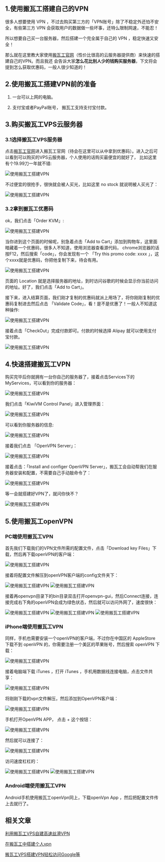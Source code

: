 

## 1.使用搬瓦工搭建自己的VPN

很多人想要使用 VPN ，不过去购买第三方的「VPN账号」除了不稳定外还怕不安全，有些第三方 VPN 会获取用户的数据做一些坏事，还特么限制网速，不能忍！

所以想要自己买一台服务器，然后搭建一个完全属于自己的 VPN ，稳定快速又安全！

那么就在这里教大家使用<a href="https://bwh1.net/aff.php?aff=32874" target="_blank">搬瓦工官网</a>（性价比很高的云服务器提供商）来快速的搭建自己的VPN。而且我还
会告诉大家**怎么花比别人少的钱购买服务器**，下文将会提到怎么获取优惠码，一般人很少知道的！

## 2.使用搬瓦工搭建VPN前的准备

1. 一台可以上网的电脑。

2. 支付宝或者PayPal账号， 搬瓦工支持支付宝付款。


## 3.购买搬瓦工VPS云服务器

### 3.1选择搬瓦工VPS服务器

点击<a href="https://bwh1.net/aff.php?aff=32874" target="_blank">搬瓦工官网</a>进入搬瓦工官网（待会在这里可以从中拿到优惠码）。进入之后可以看到可以购买的VPS云服务器，个人使用的话购买最便宜的就好了，
比如这里有个19.99刀一年就不错:

![使用搬瓦工搭建VPN](http://owx1uvd7t.bkt.clouddn.com/vpn1.png)

不过便宜的很抢手，很快就会被人买光，比如这里 no stock 就说明被人买光了：

![使用搬瓦工搭建VPN](http://owx1uvd7t.bkt.clouddn.com/vpn2.png)

### 3.2拿到搬瓦工优惠码

ok，我们点击「Order KVM」:

![使用搬瓦工搭建VPN](http://owx1uvd7t.bkt.clouddn.com/vpn3.png)

当你进到这个页面的时候呢，别急着点击「Add to Cart」添加到购物车，这里面暗藏着一个优惠码，很多人不知道，使用浏览器查看源代码，
chrome浏览器的话按F12，然后搜索「code」，你会发现有一个 「Try this promo code: xxxx 」，这个xxxx就是优惠码，你把他复制下来，待会有用。

![使用搬瓦工搭建VPN](http://owx1uvd7t.bkt.clouddn.com/vpn4.png)

页面的 Location 就是选择服务器的地址，到时访问谷歌的时候会显示你当前访问的地址。好了，我们点击「Add to Cart」。

接下来，进入结算页面，我们刚才复制的优惠码就派上用场了，将你刚刚复制的优惠码复制进去然后点击 「Validate Code」，看！是不是优惠了！一般人不知道这种操作:

![使用搬瓦工搭建VPN](http://owx1uvd7t.bkt.clouddn.com/vpn5.png)

接着点击「CheckOut」完成付款即可。付款的时候选择 Alipay 就可以使用支付宝付款。

![使用搬瓦工搭建VPN](http://owx1uvd7t.bkt.clouddn.com/vpn8.png)

## 4.快速搭建搬瓦工VPN

购买完毕后你就拥有一台你自己的服务器了，接着点击Services下的MyServices，可以看到你的服务器：

![使用搬瓦工搭建VPN](http://owx1uvd7t.bkt.clouddn.com/vpn6.png)

我们点击「KiwiVM Control Panel」进入管理界面：

![使用搬瓦工搭建VPN](http://owx1uvd7t.bkt.clouddn.com/vpn7.png)

可以看到你服务器的信息:

![使用搬瓦工搭建VPN](http://owx1uvd7t.bkt.clouddn.com/vpn9.png)

接着我们点击 「OpenVPN Server」：

![使用搬瓦工搭建VPN](http://owx1uvd7t.bkt.clouddn.com/vpn10.png)

接着点击：「Install and configer OpenVPN Server」，搬瓦工会自动帮我们在服务器安装和配置，不需要自己手动敲命令了：

![使用搬瓦工搭建VPN](http://owx1uvd7t.bkt.clouddn.com/vpn11.png)

等一会就搭建好VPN了，就问你快不？

![使用搬瓦工搭建VPN](http://owx1uvd7t.bkt.clouddn.com/vpn12.png)

## 5.使用搬瓦工openVPN

### PC端使用搬瓦工VPN

首先我们下载我们的VPN文件所需的配置文件，点击「Download key Files」下载，然后再下载openVPN的客户端：

![使用搬瓦工搭建VPN](http://owx1uvd7t.bkt.clouddn.com/vpn13.png)

接着将配置文件解压到openVPN客户端的config文件夹下：

![使用搬瓦工搭建VPN](http://owx1uvd7t.bkt.clouddn.com/vpn14.png)
![使用搬瓦工搭建VPN](http://owx1uvd7t.bkt.clouddn.com/vpn15.png)

接着再openvpn目录下的bin目录双击打开openvpn-gui，然后Connect连接，连接完成右下角的openVPN会成为绿色状态，然后就可以访问外网了，速度很快：

![使用搬瓦工搭建VPN](http://owx1uvd7t.bkt.clouddn.com/vpn16.png)
![使用搬瓦工搭建VPN](http://owx1uvd7t.bkt.clouddn.com/vpn17.png)
![使用搬瓦工搭建VPN](http://owx1uvd7t.bkt.clouddn.com/vpn18.png)

### iPhone端使用搬瓦工VPN

同样，手机也需要安装一个openVPN的客户端，不过你在中国区的 AppleStore 下载不到 openVPN 的，你需要注册一个美区的苹果账号，然后搜索 openVPN 下载：

![使用搬瓦工搭建VPN](http://owx1uvd7t.bkt.clouddn.com/vpn20.png)

接着电脑端下载 iTunes ，打开 iTunes ，手机用数据线连接电脑，点击文件共享：

![使用搬瓦工搭建VPN](http://owx1uvd7t.bkt.clouddn.com/vpn21.png)

将刚刚下载的vpn文件解压，然后添加到OpenVPN客户端：

![使用搬瓦工搭建VPN](http://owx1uvd7t.bkt.clouddn.com/vpn22.png)

手机打开OpenVPN APP， 点击 + 这个按钮：

![使用搬瓦工搭建VPN](http://owx1uvd7t.bkt.clouddn.com/vpn23.png)

然后就可以连接了：

![使用搬瓦工搭建VPN](http://owx1uvd7t.bkt.clouddn.com/vpn24.png)

访问速度杠杠的：

![使用搬瓦工搭建VPN](http://owx1uvd7t.bkt.clouddn.com/vpn25.png)
![使用搬瓦工搭建VPN](http://owx1uvd7t.bkt.clouddn.com/vpn26.png)

### Android端使用搬瓦工VPN

Android手机使用搬瓦工openVpn同上，下载openVpn App ，然后把配置文件传上去就行了。



## 相关文章

[利用搬瓦工VPS自建高速丝滑VPN](https://www.yfmingo.cn/2016/11/05/bandwagonhost_vpn/)

[在搬瓦工中搭建个人vpn](http://www.gengzhibo.com/2017/02/05/vpn/)

[搬瓦工VPS搭建VPN轻松访问Google等](https://blog.csdn.net/qq_34594236/article/details/77131436)



